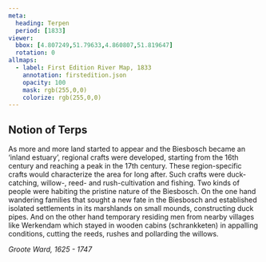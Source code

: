 ```yaml
---
meta:
  heading: Terpen
  period: [1833]
viewer:
  bbox: [4.807249,51.79633,4.860807,51.819647]
  rotation: 0
allmaps:
  - label: First Edition River Map, 1833
    annotation: firstedition.json
    opacity: 100
    mask: rgb(255,0,0)
    colorize: rgb(255,0,0)
---
```


## Notion of Terps

As more and more land started to appear and the Biesbosch became an ‘inland estuary’, regional crafts were developed, starting from the 16th century and reaching a peak in the 17th century. These region-specific crafts would characterize the area for long after. Such crafts were duck-catching, willow-, reed- and rush-cultivation and fishing. Two kinds of people were habiting the pristine nature of the Biesbosch. On the one hand wandering families that sought a new fate in the Biesbosch and established isolated settlements in its marshlands on small mounds, constructing duck pipes. And on the other hand temporary residing men from nearby villages like Werkendam which stayed in wooden cabins (schrankketen) in appalling conditions, cutting the reeds, rushes and pollarding the willows.

_Groote Ward, 1625 - 1747_
